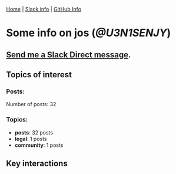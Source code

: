 [Home](https://kelu124.github.io/echommunity/) | [Slack info](https://kelu124.github.io/echommunity/) | [GitHub Info](https://kelu124.github.io/echommunity/github.html)

# Some info on __jos__ (_@U3N1SENJY_)


## [Send me a Slack Direct message](https://echopen.slack.com/messages/@jos/).

## Topics of interest

### Posts: 

Number of posts: 32

### Topics:

* __posts__: 32 posts
* __legal__: 1 posts
* __community__: 1 posts

## Key interactions 

